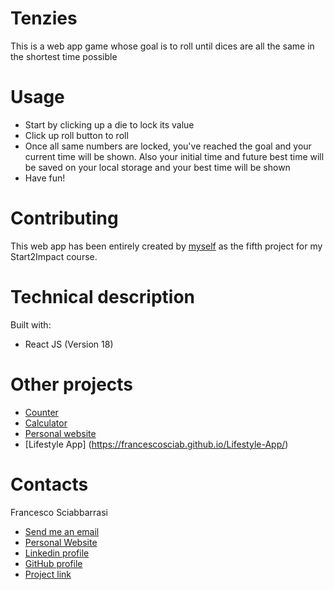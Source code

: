 # Tenzies

This is a web app game whose goal is to roll until dices are all the same in the shortest time possible

# Usage

- Start by clicking up a die to lock its value
- Click up roll button to roll
- Once all same numbers are locked, you've reached the goal and your current time will be shown. Also your initial time and future best time will be saved on your local storage and your best time will be shown
- Have fun!

# Contributing

This web app has been entirely created by [myself](https://github.com/FrancescoSciab) as the fifth project for my Start2Impact course.

# Technical description

Built with:

- React JS (Version 18)

# Other projects

- [Counter](https://francescosciab.github.io/Counter-S2i/)
- [Calculator](https://francescosciab.github.io/Calculator/)
- [Personal website](https://francescosciab.github.io/EN-PersonalWebsite/)
- [Lifestyle App] (https://francescosciab.github.io/Lifestyle-App/)

# Contacts

Francesco Sciabbarrasi

- [Send me an email](mailto:francesco.sciabbarrasii@gmail.com)
- [Personal Website](https://francescosciab.github.io/EN-PersonalWebsite/)
- [Linkedin profile](https://www.linkedin.com/in/francesco-sciabbarrasi-94231a212/?locale=en_US)
- [GitHub profile](https://github.com/FrancescoSciab)
- [Project link](https://francescosciab.github.io/Tenzies-app/)
